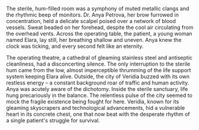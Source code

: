 The sterile, hum-filled room was a symphony of muted metallic clangs and the rhythmic beep of monitors.  Dr.  Anya Petrova, her brow furrowed in concentration, held a delicate scalpel poised over a network of blood vessels.  Sweat beaded on her forehead, despite the cool air circulating from the overhead vents.  Across the operating table, the patient, a young woman named Elara, lay still, her breathing shallow and uneven.  Anya knew the clock was ticking, and every second felt like an eternity.

The operating theatre, a cathedral of gleaming stainless steel and antiseptic cleanliness, had a disconcerting silence.  The only interruption to the sterile hum came from the low, almost imperceptible thrumming of the life support system keeping Elara alive.  Outside, the city of Veridia buzzed with its own restless energy – a constant background roar of traffic and human activity.  Anya was acutely aware of the dichotomy.  Inside the sterile sanctuary, life hung precariously in the balance.  The relentless pulse of the city seemed to mock the fragile existence being fought for here.  Veridia, known for its gleaming skyscrapers and technological advancements, hid a vulnerable heart in its concrete chest, one that now beat with the desperate rhythm of a single patient's struggle for survival.

